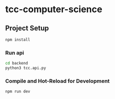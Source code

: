 # tcc-computer-science

## Project Setup

```sh
npm install
```

### Run api

```sh
cd backend
python3 tcc.api.py
```

### Compile and Hot-Reload for Development

```sh
npm run dev
```